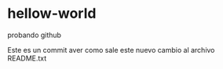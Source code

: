 # hellow-world
probando github

Este es un commit aver como sale este nuevo cambio al archivo README.txt 
